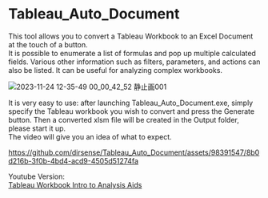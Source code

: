# Tableau_Auto_Document
This tool allows you to convert a Tableau Workbook to an Excel Document at the touch of a button.  
It is possible to enumerate a list of formulas and pop up multiple calculated fields. Various other information such as filters, parameters, and actions can also be listed. It can be useful for analyzing complex workbooks.  

![2023-11-24 12-35-49 00_00_42_52 静止画001](https://github.com/dirsense/Tableau_Auto_Document/assets/98391547/6e4c08ae-fc9a-402d-a901-82f91c3a182a)  

It is very easy to use: after launching Tableau_Auto_Document.exe, simply specify the Tableau workbook you wish to convert and press the Generate button. Then a converted xlsm file will be created in the Output folder, please start it up.  
The video will give you an idea of what to expect.  


https://github.com/dirsense/Tableau_Auto_Document/assets/98391547/8b0d216b-3f0b-4bd4-acd9-4505d51274fa

Youtube Version:  
[Tableau Workbook Intro to Analysis Aids](https://www.youtube.com/watch?v=uyRzZDzyw1E)
